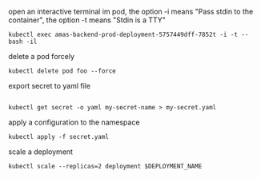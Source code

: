 open an interactive terminal im pod, the option -i means "Pass stdin to the container", the option -t means "Stdin is a TTY"
```
kubectl exec amas-backend-prod-deployment-5757449dff-7852t -i -t -- bash -il
```

delete a pod forcely
```
kubectl delete pod foo --force
```

export secret to yaml file
```

kubectl get secret -o yaml my-secret-name > my-secret.yaml
```

apply a configuration to the namespace
```
kubectl apply -f secret.yaml
```

scale a deployment
```
kubectl scale --replicas=2 deployment $DEPLOYMENT_NAME
```